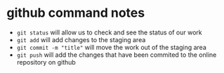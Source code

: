 # github command notes
- `git status` will allow us to check and see the status of our work
- `git add` will add changes to the staging area
- `git commit -m "title"` will move the work out of the staging area
- `git push` will add the changes that have been commited to the online repository on github